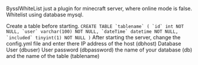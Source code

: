BysslWhiteList just a plugin for minecraft server, where online mode is false. Whitelist using database mysql.

Create a table before starting.
```CREATE TABLE `tablename` (
  `id` int NOT NULL,
  `user` varchar(100) NOT NULL,
  `dateTime` datetime NOT NULL,
  `included` tinyint(1) NOT NULL
)```
After starting the server, change the config.yml file and enter there
IP address of the host (dbhost)
Database User (dbuser)
User password (dbpassword)
the name of your database (db)
and the name of the table (tablename)
